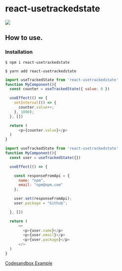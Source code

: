 # react-usetrackedstate

<a href="https://www.npmjs.com/package/react-usetrackedstate"><img src="https://img.shields.io/static/v1?logo=npm&message=react-useTrackedState"></a>


## How to use.

### Installation

```shell
$ npm i react-usetrackedstate
```
```shell
$ yarn add react-usetrackedstate
```

```javascript
import useTrackedState from 'react-usetrackedstate'
function MyComponent(){
  const counter = useTrackedState({ value: 0 })

  useEffect(() => {
    setInterval(() => {
      counter.value++;
    }, 1000);
  }, [])

  return (
      <p>{counter.value}</p>
  ) 
}
```

```javascript
import useTrackedState from 'react-usetrackedstate'
function MyComponent(){
  const user = useTrackedState({})

  useEffect(() => {

    const responseFromApi = {
      name: "npm",
      email: "npm@npm.com"
    };

    user.set(responseFromApi);
    user.package = "Github";

  }, [])

  return (
      <>
        <p>{user.name}</p>
        <p>{user.email}</p>
        <p>{user.package}</p>
      </>
  ) 
}
```
<a href="https://codesandbox.io/s/react-usetrackedstate-bujiu">Codesandbox Example</a>
